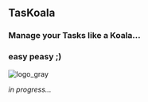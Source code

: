 ## **TasKoala**

### Manage your Tasks like a Koala...
### easy peasy ;)
![logo_gray](https://github.com/maripillon/TasKoala/blob/master/Logo/Logo_gray.png?raw=true)

_in progress..._



